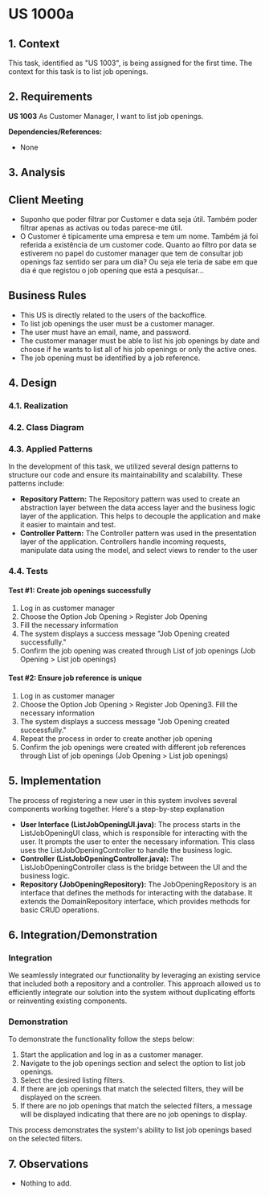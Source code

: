 # US 1000a

## 1. Context

This task, identified as "US 1003", is being assigned for the first time. The context for this task is to list job
openings.

## 2. Requirements

**US 1003** As Customer Manager, I want to list job openings.

**Dependencies/References:**

- None

## 3. Analysis

## Client Meeting

- Suponho que poder filtrar por Customer e data seja útil. Também poder filtrar apenas as activas ou todas parece-me
  útil.
- O Customer é tipicamente uma empresa e tem um nome. Também já foi referida a existência de um customer code. Quanto ao
  filtro por data se estiverem no papel do customer manager que tem de consultar job openings faz sentido ser para um
  dia? Ou seja ele teria de sabe em que dia é que registou o job opening que está a pesquisar…

## Business Rules

- This US is directly related to the users of the backoffice.
- To list job openings the user must be a customer manager.
- The user must have an email, name, and password.
- The customer manager must be able to list his job openings by date and choose if he wants to list all of his job openings or only the active ones.
- The job opening must be identified by a job reference.

## 4. Design

### 4.1. Realization


### 4.2. Class Diagram

### 4.3. Applied Patterns

In the development of this task, we utilized several design patterns to structure our code and ensure its
maintainability and scalability. These patterns include:


- **Repository Pattern:** The Repository pattern was used to create an abstraction layer between the data access layer
  and the business logic layer of the application. This helps to decouple the application and make it easier to maintain
  and test.
- **Controller Pattern:** The Controller pattern was used in the presentation layer of the application. Controllers
  handle incoming requests, manipulate data using the model, and select views to render to the user

### 4.4. Tests

#### Test #1: Create job openings successfully

1. Log in as customer manager
2. Choose the Option Job Opening > Register Job Opening
3. Fill the necessary information
7. The system displays a success message "Job Opening created successfully."
8. Confirm the job opening was created through List of job openings (Job Opening > List job openings)

#### Test #2: Ensure job reference is unique

1. Log in as customer manager
2. Choose the Option Job Opening > Register Job Opening3. Fill the necessary information
7. The system displays a success message "Job Opening created successfully."
8. Repeat the process in order to create another job opening
9. Confirm the job openings were created with different job references through List of job openings (Job Opening > List
   job openings)

## 5. Implementation

The process of registering a new user in this system involves several components working together. Here's a step-by-step
explanation

- **User Interface (ListJobOpeningUI.java)**: The process starts in the ListJobOpeningUI class, which is
  responsible for interacting
  with the user. It prompts the user to enter the necessary information.
  This class uses the ListJobOpeningController to handle the business logic.
- **Controller (ListJobOpeningController.java):** The ListJobOpeningController class is the bridge between the
  UI and the business
  logic. 
- **Repository (JobOpeningRepository):** The JobOpeningRepository is an interface that defines the methods for
  interacting with the
  database. It extends the DomainRepository interface, which provides methods for basic CRUD operations.

## 6. Integration/Demonstration

### Integration

We seamlessly integrated our functionality by leveraging an existing service that included both a repository and a
controller. This approach allowed us to efficiently integrate our solution into the system without duplicating efforts
or reinventing existing components.

### Demonstration

To demonstrate the functionality follow the steps below:

1. Start the application and log in as a customer manager.
2. Navigate to the job openings section and select the option to list job openings.
3. Select the desired listing filters.
4. If there are job openings that match the selected filters, they will be displayed on the screen.
5. If there are no job openings that match the selected filters, a message will be displayed indicating that there are no
   job openings to display.

This process demonstrates the system's ability to list job openings based on the selected filters.

## 7. Observations

- Nothing to add.

```